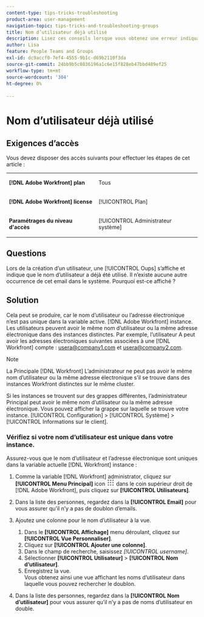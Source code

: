 ```yaml
---
content-type: tips-tricks-troubleshooting
product-area: user-management
navigation-topic: tips-tricks-and-troubleshooting-groups
title: Nom d’utilisateur déjà utilisé
description: Lisez ces conseils lorsque vous obtenez une erreur indiquant que le nom d’utilisateur est déjà utilisé.
author: Lisa
feature: People Teams and Groups
exl-id: dc9accf0-7ef4-4555-9b1c-d69b2110f3da
source-git-commit: 24bb9b5c0836196a1c6e15f828eb47bbd489ef25
workflow-type: tm+mt
source-wordcount: '304'
ht-degree: 0%

---
```


# Nom d’utilisateur déjà utilisé

## Exigences d’accès

Vous devez disposer des accès suivants pour effectuer les étapes de cet article :

<table style="table-layout:auto"> 
 <col> 
 <col> 
 <tbody> 
  <tr> 
   <td role="rowheader"><strong>[!DNL Adobe Workfront] plan</strong></td> 
   <td> <p>Tous</p> </td> 
  </tr> 
  <tr> 
   <td role="rowheader"><strong>[!DNL Adobe Workfront] license</strong></td> 
   <td> <p>[!UICONTROL Plan]</p> </td> 
  </tr> 
  <tr> 
   <td role="rowheader"><strong>Paramétrages du niveau d'accès</strong></td> 
   <td> <p>[!UICONTROL Administrateur système]</p> </td> 
  </tr> 
 </tbody> 
</table>

## Questions

Lors de la création d’un utilisateur, une [!UICONTROL Oups] s’affiche et indique que le nom d’utilisateur a déjà été utilisé. Il n’existe aucune autre occurrence de cet email dans le système. Pourquoi est-ce affiché ?

## Solution

Cela peut se produire, car le nom d’utilisateur ou l’adresse électronique n’est pas unique dans la variable active. [!DNL Adobe Workfront] instance. Les utilisateurs peuvent avoir le même nom d’utilisateur ou la même adresse électronique dans des instances distinctes. Par exemple, l’utilisateur A peut avoir les adresses électroniques suivantes associées à une [!DNL Workfront] compte : usera@company1.com et usera@company2.com.

>[!NOTE]
>
>La Principale [!DNL Workfront] L’administrateur ne peut pas avoir le même nom d’utilisateur ou la même adresse électronique s’il se trouve dans des instances Workfront distinctes sur le même cluster.
>
>Si les instances se trouvent sur des grappes différentes, l’administrateur Principal peut avoir le même nom d’utilisateur ou la même adresse électronique. Vous pouvez afficher la grappe sur laquelle se trouve votre instance. [!UICONTROL Configuration] > [!UICONTROL Système] > [!UICONTROL Informations sur le client].

### Vérifiez si votre nom d’utilisateur est unique dans votre instance.

Assurez-vous que le nom d’utilisateur et l’adresse électronique sont uniques dans la variable actuelle [!DNL Workfront] instance :

1. Comme la variable [!DNL Workfront] administrator, cliquez sur **[!UICONTROL Menu Principal]** icon ![](assets/main-menu-icon.png) dans le coin supérieur droit de [!DNL Adobe Workfront], puis cliquez sur **[!UICONTROL Utilisateurs]**.
1. Dans la liste des personnes, regardez dans la **[!UICONTROL Email]** pour vous assurer qu’il n’y a pas de doublon d’emails.
1. Ajoutez une colonne pour le nom d’utilisateur à la vue.

   1. Dans le **[!UICONTROL Affichage]** menu déroulant, cliquez sur **[!UICONTROL Vue Personnaliser]**.
   1. Cliquez sur **[!UICONTROL Ajouter une colonne]**.
   1. Dans le champ de recherche, saisissez *[!UICONTROL username]*.
   1. Sélectionner **[!UICONTROL Utilisateur]** > **[!UICONTROL Nom d’utilisateur]**.
   1. Enregistrez la vue.\
      Vous obtenez ainsi une vue affichant les noms d’utilisateur dans laquelle vous pouvez rechercher le doublon.

1. Dans la liste des personnes, regardez dans la **[!UICONTROL Nom d’utilisateur]** pour vous assurer qu’il n’y a pas de noms d’utilisateur en double.
